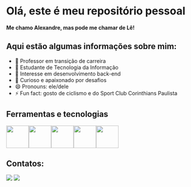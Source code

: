 # Olá, este é meu repositório pessoal

**Me chamo Alexandre, mas pode me chamar de Lê!**

## **Aqui estão algumas informações sobre mim:**

- 🔭 Professor em transição de carreira
- 🌱 Estudante de Tecnologia da Informação
- 🤔 Interesse em desenvolvimento back-end
- 🌟 Curioso e apaixonado por desafios
- 😄 Pronouns: ele/dele
- ⚡ Fun fact: gosto de ciclismo e do Sport Club Corinthians Paulista 

## Ferramentas e tecnologias

<div style="display: flex; gap: 500 px; align-items: center;">
    <img src="https://cdn.jsdelivr.net/gh/devicons/devicon@latest/icons/java/java-original-wordmark.svg" width="60" height="60" />
    <img src="https://cdn.jsdelivr.net/gh/devicons/devicon@latest/icons/spring/spring-original-wordmark.svg" width="60" height="60" />
    <img src="https://cdn.jsdelivr.net/gh/devicons/devicon@latest/icons/git/git-original-wordmark.svg" width="60" height="60" />
    <img src="https://cdn.jsdelivr.net/gh/devicons/devicon@latest/icons/postgresql/postgresql-original-wordmark.svg" width="60" height="60"/>
    <img src="https://cdn.jsdelivr.net/gh/devicons/devicon@latest/icons/mysql/mysql-original-wordmark.svg" width="60" height="60"/>  
</div>

        

## Contatos:

<div>
<a href = "mailto:alexandreluizadriano@gmail.com"><img loading="lazy" src="https://img.shields.io/badge/Gmail-D14836?style=for-the-badge&logo=gmail&logoColor=white" target="_blank"></a>
<a href="https://www.linkedin.com/in/alexandre-adriano-3bb729346/" target="_blank"><img loading="lazy" src="https://img.shields.io/badge/-LinkedIn-%230077B5?style=for-the-badge&logo=linkedin&logoColor=white" target="_blank"></a>   
</div>

